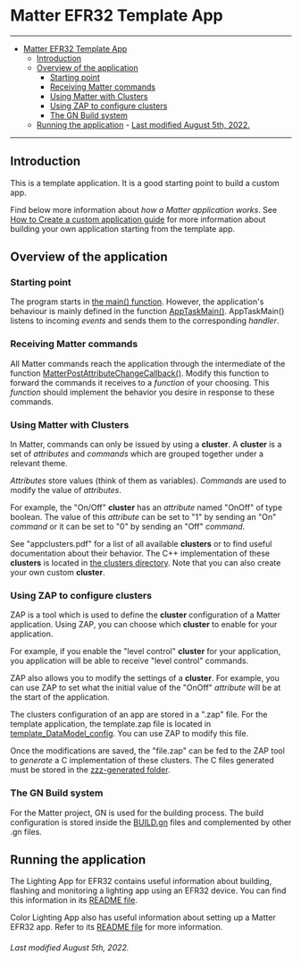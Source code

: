 # Matter EFR32 Template App

<hr>

- [Matter EFR32 Template App](#matter-efr32-template-app)
  - [Introduction](#introduction)
  - [Overview of the application](#overview-of-the-application)
    - [Starting point](#starting-point)
    - [Receiving Matter commands](#receiving-matter-commands)
    - [Using Matter with Clusters](#using-matter-with-clusters)
    - [Using ZAP to configure clusters](#using-zap-to-configure-clusters)
    - [The GN Build system](#the-gn-build-system)
  - [Running the application](#running-the-application)
          - [Last modified August 5th, 2022.](#last-modified-august-5th-2022)

<hr>

## Introduction

This is a template application. It is a good starting point to build a custom
app.

Find below more information about _how a Matter application works_. See
[How to Create a custom application guide](HOW_TO_CREATE_A_CUSTOM_APP.md) for
more information about building your own application starting from the template
app.

## Overview of the application

### Starting point

The program starts in [the main() function](src/main.cpp). However, the
application's behaviour is mainly defined in the function
[AppTaskMain()](src/AppTask.cpp). AppTaskMain() listens to incoming _events_ and
sends them to the corresponding _handler_.

### Receiving Matter commands

All Matter commands reach the application through the intermediate of the
function [MatterPostAttributeChangeCallback()](src/ZclCallbacks.cpp). Modify
this function to forward the commands it receives to a _function_ of your
choosing. This _function_ should implement the behavior you desire in response
to these commands.

### Using Matter with Clusters

In Matter, commands can only be issued by using a **cluster**. A **cluster** is
a set of _attributes_ and _commands_ which are grouped together under a relevant
theme.

_Attributes_ store values (think of them as variables). _Commands_ are used to
modify the value of _attributes_.

For example, the "On/Off" **cluster** has an _attribute_ named "OnOff" of type
boolean. The value of this _attribute_ can be set to "1" by sending an "On"
_command_ or it can be set to "0" by sending an "Off" _command_.

See "appclusters.pdf" for a list of all available **clusters** or to find useful
documentation about their behavior. The C++ implementation of these **clusters**
is located in [the clusters directory][2]. Note that you can also create your
own custom **cluster**.

### Using ZAP to configure clusters

ZAP is a tool which is used to define the **cluster** configuration of a Matter
application. Using ZAP, you can choose which **cluster** to enable for your
application.

For example, if you enable the "level control" **cluster** for your application,
you application will be able to receive "level control" commands.

ZAP also allows you to modify the settings of a **cluster**. For example, you
can use ZAP to set what the initial value of the "OnOff" _attribute_ will be at
the start of the application.

The clusters configuration of an app are stored in a ".zap" file. For the
template application, the template.zap file is located in
[template_DataModel_config][3]. You can use ZAP to modify this file.

Once the modifications are saved, the "file.zap" can be fed to the ZAP tool to
_generate_ a C implementation of these clusters. The C files generated must be
stored in the [zzz-generated folder](../../../zzz_generated).

### The GN Build system

For the Matter project, GN is used for the building process. The build
configuration is stored inside the [BUILD.gn](BUILD.gn) files and complemented
by other .gn files.

## Running the application

The Lighting App for EFR32 contains useful information about building, flashing
and monitoring a lighting app using an EFR32 device. You can find this
information in its [README file][1].

Color Lighting App also has useful information about setting up a Matter EFR32
app. Refer to its [README file][4] for more information.

###### Last modified August 5th, 2022.

[1]: ../../../examples/lighting-app/efr32/README.md
[2]: ../../../src/app/clusters
[3]: ../template_DataModel_config
[4]: ../../sl-newLight/efr32/README.md
